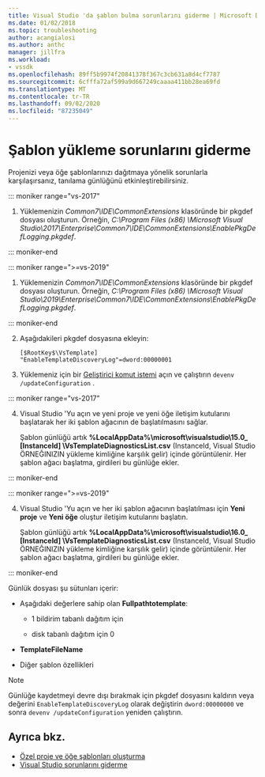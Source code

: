 ```yaml
---
title: Visual Studio 'da şablon bulma sorunlarını giderme | Microsoft Docs
ms.date: 01/02/2018
ms.topic: troubleshooting
author: acangialosi
ms.author: anthc
manager: jillfra
ms.workload:
- vssdk
ms.openlocfilehash: 89ff5b9974f20841378f367c3cb631a8d4cf7787
ms.sourcegitcommit: 6cfffa72af599a9d667249caaaa411bb28ea69fd
ms.translationtype: MT
ms.contentlocale: tr-TR
ms.lasthandoff: 09/02/2020
ms.locfileid: "87235049"
---
```

# <a name="troubleshooting-template-installation"></a>Şablon yükleme sorunlarını giderme

Projenizi veya öğe şablonlarınızı dağıtmaya yönelik sorunlarla karşılaşırsanız, tanılama günlüğünü etkinleştirebilirsiniz.

::: moniker range="vs-2017"

1. Yüklemenizin *Common7\IDE\CommonExtensions* klasöründe bir pkgdef dosyası oluşturun. Örneğin, *C:\Program Files (x86) \Microsoft Visual Studio\2017\Enterprise\Common7\IDE\CommonExtensions\EnablePkgDefLogging.pkgdef*.

::: moniker-end

::: moniker range=">=vs-2019"

1. Yüklemenizin *Common7\IDE\CommonExtensions* klasöründe bir pkgdef dosyası oluşturun. Örneğin, *C:\Program Files (x86) \Microsoft Visual Studio\2019\Enterprise\Common7\IDE\CommonExtensions\EnablePkgDefLogging.pkgdef*.

::: moniker-end

2. Aşağıdakileri pkgdef dosyasına ekleyin:

    ```
    [$RootKey$\VsTemplate]
    "EnableTemplateDiscoveryLog"=dword:00000001
    ```

3. Yüklemeniz için bir [Geliştirici komut istemi](/dotnet/framework/tools/developer-command-prompt-for-vs) açın ve çalıştırın `devenv /updateConfiguration` .

::: moniker range="vs-2017"

4. Visual Studio 'Yu açın ve yeni proje ve yeni öğe iletişim kutularını başlatarak her iki şablon ağacının de başlatılmasını sağlar.

   Şablon günlüğü artık **%LocalAppData%\microsoft\visualstudio\15.0_ [InstanceId] \VsTemplateDiagnosticsList.csv** (InstanceId, Visual Studio ÖRNEĞINIZIN yükleme kimliğine karşılık gelir) içinde görüntülenir. Her şablon ağacı başlatma, girdileri bu günlüğe ekler.

::: moniker-end

::: moniker range=">=vs-2019"

4. Visual Studio 'Yu açın ve her iki şablon ağacının başlatılması için **Yeni proje** ve **Yeni öğe** oluştur iletişim kutularını başlatın.

   Şablon günlüğü artık **%LocalAppData%\microsoft\visualstudio\16.0_ [InstanceId] \VsTemplateDiagnosticsList.csv** (InstanceId, Visual Studio ÖRNEĞINIZIN yükleme kimliğine karşılık gelir) içinde görüntülenir. Her şablon ağacı başlatma, girdileri bu günlüğe ekler.

::: moniker-end

Günlük dosyası şu sütunları içerir:

- Aşağıdaki değerlere sahip olan **Fullpathtotemplate**:

  - 1 bildirim tabanlı dağıtım için

  - disk tabanlı dağıtım için 0

- **TemplateFileName**

- Diğer şablon özellikleri

> [!NOTE]
> Günlüğe kaydetmeyi devre dışı bırakmak için pkgdef dosyasını kaldırın veya değerini `EnableTemplateDiscoveryLog` olarak değiştirin `dword:00000000` ve sonra `devenv /updateConfiguration` yeniden çalıştırın.

## <a name="see-also"></a>Ayrıca bkz.

- [Özel proje ve öğe şablonları oluşturma](creating-custom-project-and-item-templates.md)
- [Visual Studio sorunlarını giderme](/troubleshoot/visualstudio/welcome-visual-studio/)
